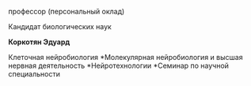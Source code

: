 профессор (персональный оклад)

Кандидат биологических наук

**Коркотян Эдуард**

Клеточная нейробиология
	*Молекулярная нейробиология и высшая нервная деятельность
	*Нейротехнологии
	*Семинар по научной специальности